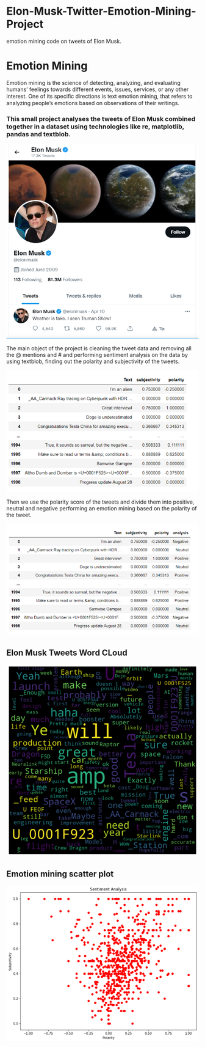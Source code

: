 # Elon-Musk-Twitter-Emotion-Mining-Project
emotion mining code on tweets of Elon Musk.
# Emotion Mining 
Emotion mining is the science of detecting, analyzing, and evaluating humans’ feelings towards different events, issues, services, or any other interest. One of its speciﬁc directions is text emotion mining, that refers to analyzing people’s emotions based on observations of their writings.

### This small project analyses the tweets of Elon Musk combined together in a dataset using technologies like re, matplotlib, pandas and textblob. 

![](images/elon_musk.PNG)

The main object of the project is cleaning the tweet data and removing all the @ mentions and # and performing sentiment analysis on the data by using textblob, finding out the polarity and subjectivity of the tweets. 

![](images/polar_subjec.PNG)

Then we use the polarity score of the tweets and divide them into positive, neutral and negative performing an emotion mining based on the polarity of the tweet. 

![](images/elon_sentiment_analysis.PNG)

## Elon Musk Tweets Word CLoud 

![](images/elon_musk_word_cloud.png)

## Emotion mining scatter plot

![](images/scatter_plot_elon.png)

